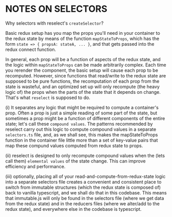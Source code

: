 # NOTES ON SELECTORS

Why selectors with reselect's `createSelector`?

Basic redux setup has you map the props you'll need in your container to the redux state by means of the function
`mapStateToProps`, which has the form `state => { propsA: stateA, ... }`, and that gets passed into the redux connect function.

In general, each prop will be a function of aspects of the redux state, and the logic within `mapStateToProps` can be made arbitrarily complex. Each time you rerender the component, the basic setup will cause each prop to be recomputed. However, since functions that read/write to the redux state are supposed to be pure functions, the recomputation of each prop from the state is wasteful, and an optimized set up will only recompute (the heavy logic of) the props when the parts of the state that it depends on change. That's what `reselect` is supposed to do.

(i) It separates any logic that might be required to compute a container's prop. Often a prop is just a simple reading of some part of the state, but sometimes a prop might be a function of different components of the entire state; let's call these `compound values`. The patterns recommended by reselect carry out this logic to compute compound values in a separate `selectors.ts` file, and, as we shall see, this makes the mapStateToProps function in the container file little more than a set of key-value pairs that map these compund values computed from redux state to props.

(ii) reselect is designed to only recompute compound values when the (lets call them) `elemental values` of the state change. This can improve efficiency and performance.

(iii) optionally, placing all of your read-and-compute-from-redux-state logic into a separate selectors file creates a convenient and consistent place to switch from immutable structures (which the redux state is composed of) back to vanilla typescript, and we shall do that in this codebase. This means that immutable.js will only be found in the selectors file (where we get data from the redux state) and in the reducers files (where we alter/add to the redux state), and everywhere else in the codebase is typescript.
